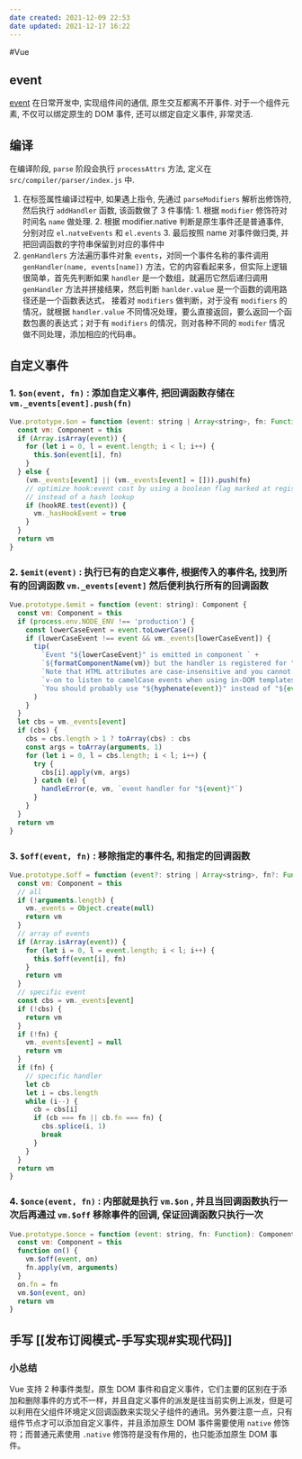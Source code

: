 ```yaml
---
date created: 2021-12-09 22:53
date updated: 2021-12-17 16:22
---
```


#Vue

## event

[event](https://ustbhuangyi.github.io/vue-analysis/v2/extend/event.html#%E7%BC%96%E8%AF%91)
在日常开发中, 实现组件间的通信, 原生交互都离不开事件. 对于一个组件元素, 不仅可以绑定原生的 DOM 事件, 还可以绑定自定义事件, 非常灵活.

## 编译

在编译阶段, `parse` 阶段会执行 `processAttrs` 方法, 定义在 `src/compiler/parser/index.js` 中.

1. 在标签属性编译过程中, 如果遇上指令, 先通过 `parseModifiers` 解析出修饰符, 然后执行 `addHandler` 函数, 该函数做了 3 件事情: 1. 根据 `modifier` 修饰符对时间名 `name` 做处理. 2. 根据 modifier.native 判断是原生事件还是普通事件, 分别对应 `el.natveEvents` 和 `el.events` 3. 最后按照 name 对事件做归类, 并把回调函数的字符串保留到对应的事件中
2. `genHandlers` 方法遍历事件对象 `events`，对同一个事件名称的事件调用 `genHandler(name, events[name])` 方法，它的内容看起来多，但实际上逻辑很简单，首先先判断如果 `handler` 是一个数组，就遍历它然后递归调用 `genHandler` 方法并拼接结果，然后判断 `hanlder.value` 是一个函数的调用路径还是一个函数表达式， 接着对 `modifiers` 做判断，对于没有 `modifiers` 的情况，就根据 `handler.value` 不同情况处理，要么直接返回，要么返回一个函数包裹的表达式；对于有 `modifiers` 的情况，则对各种不同的 `modifer` 情况做不同处理，添加相应的代码串。

## 自定义事件

### 1. `$on(event, fn)` : 添加自定义事件, 把回调函数存储在 `vm._events[event].push(fn)`

```javascript
Vue.prototype.$on = function (event: string | Array<string>, fn: Function): Component {
  const vm: Component = this
  if (Array.isArray(event)) {
    for (let i = 0, l = event.length; i < l; i++) {
      this.$on(event[i], fn)
    }
  } else {
    (vm._events[event] || (vm._events[event] = [])).push(fn)
    // optimize hook:event cost by using a boolean flag marked at registration
    // instead of a hash lookup
    if (hookRE.test(event)) {
      vm._hasHookEvent = true
    }
  }
  return vm
}
```

### 2. `$emit(event)` : 执行已有的自定义事件, 根据传入的事件名, 找到所有的回调函数 `vm._events[event]` 然后便利执行所有的回调函数

```javascript
Vue.prototype.$emit = function (event: string): Component {
  const vm: Component = this
  if (process.env.NODE_ENV !== 'production') {
    const lowerCaseEvent = event.toLowerCase()
    if (lowerCaseEvent !== event && vm._events[lowerCaseEvent]) {
      tip(
        `Event "${lowerCaseEvent}" is emitted in component ` +
        `${formatComponentName(vm)} but the handler is registered for "${event}". ` +
        `Note that HTML attributes are case-insensitive and you cannot use ` +
        `v-on to listen to camelCase events when using in-DOM templates. ` +
        `You should probably use "${hyphenate(event)}" instead of "${event}".`
      )
    }
  }
  let cbs = vm._events[event]
  if (cbs) {
    cbs = cbs.length > 1 ? toArray(cbs) : cbs
    const args = toArray(arguments, 1)
    for (let i = 0, l = cbs.length; i < l; i++) {
      try {
        cbs[i].apply(vm, args)
      } catch (e) {
        handleError(e, vm, `event handler for "${event}"`)
      }
    }
  }
  return vm
}

```

### 3. `$off(event, fn)` : 移除指定的事件名, 和指定的回调函数

```javascript
Vue.prototype.$off = function (event?: string | Array<string>, fn?: Function): Component {
  const vm: Component = this
  // all
  if (!arguments.length) {
    vm._events = Object.create(null)
    return vm
  }
  // array of events
  if (Array.isArray(event)) {
    for (let i = 0, l = event.length; i < l; i++) {
      this.$off(event[i], fn)
    }
    return vm
  }
  // specific event
  const cbs = vm._events[event]
  if (!cbs) {
    return vm
  }
  if (!fn) {
    vm._events[event] = null
    return vm
  }
  if (fn) {
    // specific handler
    let cb
    let i = cbs.length
    while (i--) {
      cb = cbs[i]
      if (cb === fn || cb.fn === fn) {
        cbs.splice(i, 1)
        break
      }
    }
  }
  return vm
}
```

### 4. `$once(event, fn)` : 内部就是执行 `vm.$on` , 并且当回调函数执行一次后再通过 `vm.$off` 移除事件的回调, 保证回调函数只执行一次

```javascript
Vue.prototype.$once = function (event: string, fn: Function): Component {
  const vm: Component = this
  function on() {
    vm.$off(event, on)
    fn.apply(vm, arguments)
  }
  on.fn = fn
  vm.$on(event, on)
  return vm
}

```

## 手写 [[发布订阅模式-手写实现#实现代码]]

### 小总结

Vue 支持 2 种事件类型，原生 DOM 事件和自定义事件，它们主要的区别在于添加和删除事件的方式不一样，并且自定义事件的派发是往当前实例上派发，但是可以利用在父组件环境定义回调函数来实现父子组件的通讯。另外要注意一点，只有组件节点才可以添加自定义事件，并且添加原生 DOM 事件需要使用 `native` 修饰符；而普通元素使用 `.native` 修饰符是没有作用的，也只能添加原生 DOM 事件。
